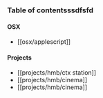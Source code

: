 ### Table of contentsssdfsfd

#### OSX
* [[osx/applescript]]

#### Projects
* [[projects/hmb/ctx station]]
* [[projects/hmb/cinema]]
* [[projects/hmb/cinema]]

